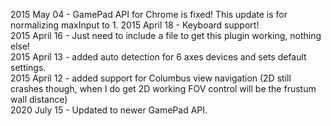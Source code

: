 2015 May 04 - GamePad API for Chrome is fixed! This update is for normalizing maxInput to 1.
2015 April 18 - Keyboard support!<br />
2015 April 16 - Just need to include a file to get this plugin working, nothing else!<br />
2015 April 13 - added auto detection for 6 axes devices and sets default settings.<br />
2015 April 12 - added support for Columbus view navigation (2D still crashes though, when I do get 2D working FOV control will be the frustum wall distance)<br />
2020 July 15 - Updated to newer GamePad API.<br />